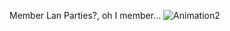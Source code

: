 Member Lan Parties?, oh I member...
![Animation2](https://github.com/RusLanParty/RusLanParty/assets/84645216/1f0f564e-aa2a-47ae-a2f1-fb7218e6e1f4)

